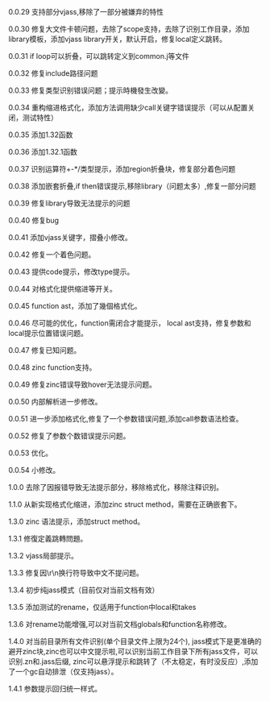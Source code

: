 0.0.29 支持部分vjass,移除了一部分被嫌弃的特性

0.0.30 修复大文件卡顿问题，去除了scope支持，去除了识别工作目录，添加library模板，添加vjass library开关，默认开启，修复local定义跳转。

0.0.31 if loop可以折叠，可以跳转定义到common.j等文件

0.0.32 修复include路径问题

0.0.33 修复类型识别错误问题；提示時機發生改變。

0.0.34 重构缩进格式化，添加方法调用缺少call关键字错误提示（可以从配置关闭，测试特性）

0.0.35 添加1.32函数

0.0.36 添加1.32.1函数

0.0.37 识别运算符+-*/类型提示，添加region折叠块，修复部分着色问题

0.0.38 添加嵌套折叠,if then错误提示,移除library（问题太多）,修复一部分问题

0.0.39 修复library导致无法提示的问题

0.0.40 修复bug

0.0.41 添加vjass关键字，摺叠小修改。

0.0.42 修复一个着色问题。

0.0.43 提供code提示，修改type提示。

0.0.44 对格式化提供缩进等开关。

0.0.45 function ast，添加了幾個格式化。

0.0.46 尽可能的优化，function需闭合才能提示， local ast支持，修复参数和local提示位置错误问题。

0.0.47 修复已知问题。

0.0.48 zinc function支持。

0.0.49 修复zinc错误导致hover无法提示问题。

0.0.50 内部解析进一步修改。

0.0.51 进一步添加格式化,修复了一个参数错误问题,添加call参数语法检查。

0.0.52 修复了参数个数错误提示问题。

0.0.53 优化。

0.0.54 小修改。

1.0.0 去除了因报错导致无法提示部分，移除格式化，移除注释识别。

1.1.0 从新实现格式化缩进，添加zinc struct method，需要在正确嵌套下。

1.3.0 zinc 语法提示，添加struct method。

1.3.1 修復定義跳轉問題。

1.3.2 vjass局部提示。

1.3.3 修复因\r\n换行符导致中文不提问题。

1.3.4 初步纯jass模式（目前仅对当前文档有效）

1.3.5 添加测试的rename，仅适用于function中local和takes

1.3.6 对rename功能增强,可以对当前文档globals和function名称修改。

1.4.0 对当前目录所有文件识别(单个目录文件上限为24个), jass模式下是更准确的避开zinc块,zinc也可以中文提示啦,可以识别当前工作目录下所有jass文件，可以识别.zn和.jass后缀, zinc可以悬浮提示和跳转了（不太稳定，有时没反应）,添加了一个gc自动排泄（仅支持jass）。

1.4.1 参数提示回归统一样式。


